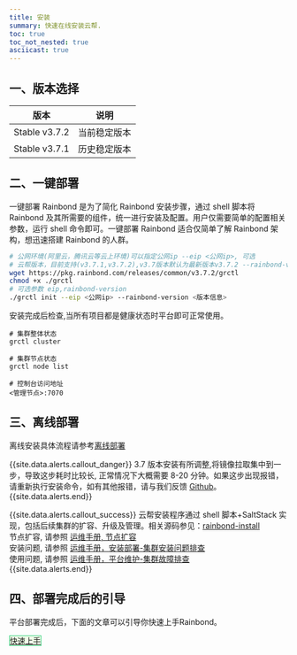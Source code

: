 ```yaml
---
title: 安装
summary: 快速在线安装云帮.
toc: true
toc_not_nested: true
asciicast: true
---
```

<!--
<div class="filters filters-big clearfix">
    <a href="installation-guide.html"><button class="filter-button ">安装前准备</button></a>
    <a href="online-installation.html"><button class="filter-button current"><strong>安装</strong></button></a>
</div>

{{site.data.alerts.callout_danger}}

- 安装前请务必阅读[安装前准备](installation-guide.html)，在确定符合安装相关条件后执行安装操作。

{{site.data.alerts.end}}
-->
## 一、版本选择

| 版本          | 说明         |
| ------------- | ------------ |
| Stable v3.7.2 | 当前稳定版本 |
| Stable v3.7.1 | 历史稳定版本 |

## 二、一键部署

一键部署 Rainbond 是为了简化 Rainbond 安装步骤，通过 shell 脚本将 Rainbond 及其所需要的组件，统一进行安装及配置。用户仅需要简单的配置相关参数，运行 shell 命令即可。一键部署 Rainbond 适合仅简单了解 Rainbond 架构，想迅速搭建 Rainbond 的人群。

```bash
# 公网环境(阿里云，腾讯云等云上环境)可以指定公网ip --eip <公网ip>, 可选
# 云帮版本，目前支持(v3.7.1,v3.7.2),v3.7版本默认为最新版本v3.7.2 --rainbond-version <版本信息>, 可选
wget https://pkg.rainbond.com/releases/common/v3.7.2/grctl
chmod +x ./grctl
# 可选参数 eip,rainbond-version
./grctl init --eip <公网ip> --rainbond-version <版本信息>
```

安装完成后检查,当所有项目都是健康状态时平台即可正常使用。

```
# 集群整体状态
grctl cluster

# 集群节点状态
grctl node list

# 控制台访问地址
<管理节点>:7070
```

## 三、离线部署

离线安装具体流程请参考[离线部署](../operation-manual/install/offline/setup.html)

<!--

## 四、分步部署

分步部署Rainbond是分组件一步一步的安装Rainbond及所需组件，用户可以定制相关的安装。分步部署Rainbond适合非常了解Rainbond架构，需要定制部署Rainbond的人群。

具体安装流程请参考[分步部署](../operation-manual/install/step/part-salt.html)


## 五、源码部署

从源码安装具体流程请参考[源码部署](../operation-manual/install/source/setup.html)

-->

{{site.data.alerts.callout_danger}}
3.7 版本安装有所调整,将镜像拉取集中到一步，导致这步耗时比较长, 正常情况下大概需要 8-20 分钟。如果这步出现报错，请重新执行安装命令，如有其他报错，请与我们反馈 [Github](https://github.com/goodrain/rainbond-install/issues/new?template=install-error-report.md)。
{{site.data.alerts.end}}

{{site.data.alerts.callout_success}}
云帮安装程序通过 shell 脚本+SaltStack 实现，包括后续集群的扩容、升级及管理。相关源码参见：[rainbond-install](https://github.com/goodrain/rainbond-install)  
节点扩容, 请参照 [运维手册, 节点扩容](../operation-manual/cluster-management/add-compute-node.html)  
安装问题, 请参照 [运维手册，安装部署-集群安装问题排查](../operation-manual/trouble-shooting/install-issue.html)  
使用问题, 请参照 [运维手册，平台维护-集群故障排查](../operation-manual/trouble-shooting/issue.html)  
{{site.data.alerts.end}}

## 四、部署完成后的引导

平台部署完成后，下面的文章可以引导你快速上手Rainbond。

<div class="btn-group btn-group-justified">
<a href="./quick-learning.html" class="btn" style="background-color:#F0FFE8;border:1px solid #28cb75">快速上手</a>
</div>

